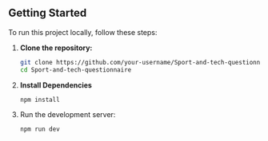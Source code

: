 ## Getting Started

To run this project locally, follow these steps:

1. **Clone the repository:**

   ```bash
   git clone https://github.com/your-username/Sport-and-tech-questionnaire.git
   cd Sport-and-tech-questionnaire

3. **Install Dependencies**

   ```bash
   npm install

4. Run the development server:

   ```bash
   npm run dev
